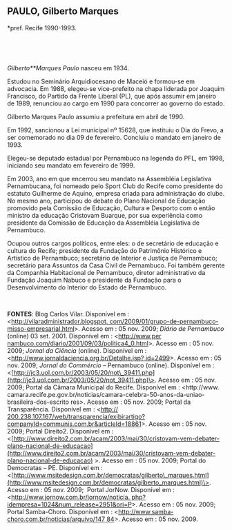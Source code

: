 PAULO, Gilberto Marques
-----------------------

\*pref. Recife 1990-1993.

 

               

*Gilberto**Marques Paulo* nasceu em 1934.

Estudou no Seminário Arquidiocesano de Maceió e formou-se em advocacia.
Em 1988, elegeu-se vice-prefeito na chapa liderada por Joaquim
Francisco, do Partido da Frente Liberal (PL), que após assumir em
janeiro de 1989, renunciou ao cargo em 1990 para concorrer ao governo do
estado.

Gilberto Marques Paulo assumiu a prefeitura em abril de 1990.

Em 1992, sancionou a Lei municipal nº 15628, que instituiu o Dia do
Frevo, a ser comemorado no dia 09 de fevereiro. Concluiu o mandato em
janeiro de 1993.

Elegeu-se deputado estadual por Pernambuco na legenda do PFL, em 1998,
iniciando seu mandato em fevereiro de 1999.

Em 2003, ano em que encerrou seu mandato na Assembléia Legislativa
Pernambucana, foi nomeado pelo Sport Club do Recife como presidente do
estatuto Guilherme de Aquino, empresa criada para administração do
clube. No mesmo ano, participou do debate do Plano Nacional de Educação
promovido pela Comissão de Educação, Cultura e Desporto com o então
ministro da educação Cristovam Buarque, por sua experiência como
presidente da Comissão de Educação da Assembléia Legislativa de
Pernambuco.

Ocupou outros cargos políticos, entre eles: o de secretário de educação
e cultura do Recife; presidente da Fundação do Patrimônio Histórico e
Artístico de Pernambuco; secretário de Interior e Justiça de Pernambuco;
secretário para Assuntos da Casa Civil de Pernambuco. Foi também gerente
da Companhia Habitacional de Pernambuco, diretor administrativo da
Fundação Joaquim Nabuco e presidente da Fundação para o Desenvolvimento
do Interior do Estado de Pernambuco.

 

**FONTES**: Blog Carlos Vilar. Disponível em :
\<[http://vilaradministrador.blogspot.
com/2009/01/grupo-de-pernambuco-misso-empresarial.html](http://vilaradministrador.blogspot.%20com/2009/01/grupo-de-pernambuco-misso-empresarial.html)\>.
Acesso em : 05 nov. 2009; *Diário de Pernambuco* (online) 03 set. 2001.
Disponível em : \<[http://www.per
nambuco.com/diario/2001/09/03/politica4\_0.html](http://www.per%20nambuco.com/diario/2001/09/03/politica4_0.html)\>.
Acesso em : 05 nov. 2009; *Jornal da Ciência* (online). Disponível em :
\<[http://www.jornaldaciencia.org.br/Detalhe.jsp?
id=2499](http://www.jornaldaciencia.org.br/Detalhe.jsp?%20id=2499)\>.
Acesso em : 05 nov. 2009; *Jornal do Commércio* – Pernambuco (online).
Disponível em :
\<[http://jc3.uol.com.br/2003/05/20/not\_39411.php](http://jc3.uol.com.br/2003/05/20/not_39411.php)\>.
Acesso em : 05 nov. 2009; Portal da Câmara Municipal do Recife.
Disponível em : \<http://www.
camara.recife.pe.gov.br/noticias/camara-celebra-50-anos-da-uniao-brasileira-dos-escrito
res\>. Acesso em : 05 nov. 2009; Portal da Transparência. Disponível em
: \<[http://
200.238.107.167/web/transparencia/exibirartigo?companyId=communis.com.br&articleId=18861](http://%20200.238.107.167/web/transparencia/exibirartigo?companyId=communis.com.br&articleId=18861)\>.
Acesso em : 05 nov. 2009; Portal Direito2. Disponível em :
\<[http://www.direito2.com.br/acam/2003/mai/30/cristovam-vem-debater-plano-nacional-de-educacao](http://www.direito2.com.br/acam/2003/mai/30/cristovam-vem-debater-plano-nacional-de-educacao)
\>. Acesso em : 05 nov. 2009; Portal do Democratas – PE. Disponível em :
\<[http://www.msitedesign.com.br/democratas/gilberto\_marques.html](http://www.msitedesign.com.br/democratas/gilberto_marques.html)\>.
Acesso em : 05 nov. 2009;  Portal JorNow. Disponível em :
\<[http://www.jornow.com.br/jornow/noticia.
php?idempresa=1024&num\_release=2951&ori=P](http://www.jornow.com.br/jornow/noticia.%20php?idempresa=1024&num_release=2951&ori=P)\>.
Acesso em : 05 nov. 2009; Portal Samba-Choro. Disponível em :
\<[http://www.samba-choro.com.br/noticias/arquivo/147
84](http://www.samba-choro.com.br/noticias/arquivo/147%2084)\>. Acesso
em : 05 nov. 2009.

 

 

 

 

 

 

 
